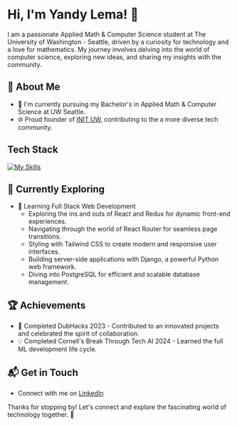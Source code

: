 # Hi, I'm Yandy Lema! 👋

I am a passionate Applied Math & Computer Science student at The University of Washington - Seattle, driven by a curiosity for technology and a love for mathematics. My journey involves delving into the world of computer science, exploring new ideas, and sharing my insights with the community.

## 🚀 About Me

- 🔭 I'm currently pursuing my Bachelor's in Applied Math & Computer Science at UW Seattle.
- 🌐 Proud founder of [INIT UW](https://www.weareinit.org/), contributing to the a more diverse tech community.

## Tech Stack
[![My Skills](https://skillicons.dev/icons?i=js,html,css,wasm)](https://skillicons.dev)

## 🌱 Currently Exploring

- 🚀 Learning Full Stack Web Development
  - Exploring the ins and outs of React and Redux for dynamic front-end experiences.
  - Navigating through the world of React Router for seamless page transitions.
  - Styling with Tailwind CSS to create modern and responsive user interfaces.
  - Building server-side applications with Django, a powerful Python web framework.
  - Diving into PostgreSQL for efficient and scalable database management.

 ## 🏆 Achievements

- 🌟 Completed DubHacks 2023 - Contributed to an innovated projects and celebrated the spirit of collaboration.
- 💡 Completed Cornell's Break Through Tech AI 2024 - Learned the full ML development life cycle.


## 📬 Get in Touch

- Connect with me on [LinkedIn](https://www.linkedin.com/in/ylema/)

Thanks for stopping by! Let's connect and explore the fascinating world of technology together. 🚀

<!--
**yandylema/yandylema** is a ✨ _special_ ✨ repository because its `README.md` (this file) appears on your GitHub profile.

Here are some ideas to get you started:

- 🔭 I’m currently working on ...
- 🌱 I’m currently learning ...
- 👯 I’m looking to collaborate on ...
- 🤔 I’m looking for help with ...
- 💬 Ask me about ...
- 📫 How to reach me: ...
- 😄 Pronouns: ...
- ⚡ Fun fact: ...
-->
